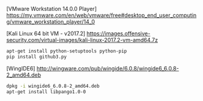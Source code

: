 [VMware Workstation 14.0.0 Player]
https://my.vmware.com/en/web/vmware/free#desktop_end_user_computing/vmware_workstation_player/14_0

[Kali Linux 64 bit VM - v2017.2]
https://images.offensive-security.com/virtual-images/kali-linux-2017.2-vm-amd64.7z
```bash
apt-get install python-setuptools python-pip
pip install github3.py
```
[WingIDE6]
http://wingware.com/pub/wingide/6.0.8/wingide6_6.0.8-2_amd64.deb
```bash
dpkg -i wingide6_6.0.8-2_amd64.deb
apt-get install libpango1.0-0
```
